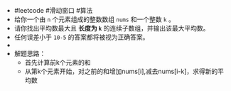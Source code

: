 - #leetcode #滑动窗口 #算法
- 给你一个由 `n` 个元素组成的整数数组 `nums` 和一个整数 `k` 。
- 请你找出平均数最大且 **长度为 `k`** 的连续子数组，并输出该最大平均数。
- 任何误差小于 `10-5` 的答案都将被视为正确答案。
-
- 解题思路：
	- 首先计算前k个元素的和
	- 从第k个元素开始，对之前的和增加nums[i],减去nums[i-k]，求得新的平均数